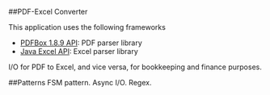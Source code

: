 ##PDF-Excel Converter

This application uses the following frameworks

* [PDFBox 1.8.9 API](http://pdfbox.apache.org/docs/1.8.9/javadocs/): PDF parser library
* [Java Excel API](http://jexcelapi.sourceforge.net): Excel parser library

I/O for PDF to Excel, and vice versa, for bookkeeping and finance purposes.

##Patterns
FSM pattern. Async I/O. Regex. 
